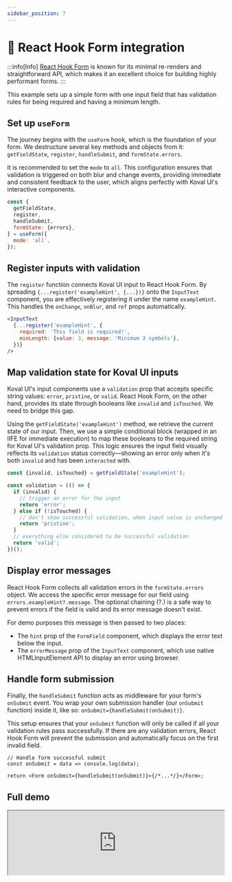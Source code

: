 ```yaml
---
sidebar_position: 7
---
```


# 🧩 React Hook Form integration

:::info[Info]
[React Hook Form](https://react-hook-form.com/) is known for its minimal re-renders and straightforward API, which makes it an excellent choice for building highly performant forms.
:::

This example sets up a simple form with one input field that has validation rules for being required and having a minimum length.

## Set up `useForm`

The journey begins with the `useForm` hook, which is the foundation of your form. We destructure several key methods and objects from it: `getFieldState`, `register`, `handleSubmit`, and `formState.errors`.

It is recommended to set the `mode` to `all`. This configuration ensures that validation is triggered on both blur and change events, providing immediate and consistent feedback to the user, which aligns perfectly with Koval UI's interactive components.

```js
const {
  getFieldState,
  register,
  handleSubmit,
  formState: {errors},
} = useForm({
  mode: 'all',
});
```

## Register inputs with validation

The `register` function connects Koval UI input to React Hook Form. By spreading `{...register('exampleHint', {...})}` onto the `InputText` component, you are effectively registering it under the name `exampleHint`. This handles the `onChange`, `onBlur`, and `ref` props automatically.

```jsx
<InputText
  {...register('exampleHint', {
    required: 'This field is required!',
    minLength: {value: 3, message: 'Minimum 3 symbols'},
  })}
/>
```

## Map validation state for Koval UI inputs

Koval UI's input components use a `validation` prop that accepts specific string values: `error`, `pristine`, or `valid`. React Hook Form, on the other hand, provides its state through booleans like `invalid` and `isTouched`. We need to bridge this gap.

Using the `getFieldState('exampleHint')` method, we retrieve the current state of our input. Then, we use a simple conditional block (wrapped in an IIFE for immediate execution) to map these booleans to the required string for Koval UI's validation prop. This logic ensures the input field visually reflects its `validation` status correctly—showing an error only when it's both `invalid` and has been `interacted` with.

```js
const {invalid, isTouched} = getFieldState('exampleHint');

const validation = (() => {
  if (invalid) {
    // trigger an error for the input
    return 'error';
  } else if (!isTouched) {
    // don't show successful validation, when input value is unchanged
    return 'pristine';
  }
  // everything else considered to be successful validation
  return 'valid';
})();
```

## Display error messages

React Hook Form collects all validation errors in the `formState.errors` object. We access the specific error message for our field using `errors.exampleHint?.message`. The optional chaining (?.) is a safe way to prevent errors if the field is valid and its error message doesn't exist.

For demo purposes this message is then passed to two places:

- The `hint` prop of the `FormField` component, which displays the error text below the input.
- The `errorMessage` prop of the `InputText` component, which use native HTMLInputElement API to display an error using browser.

## Handle form submission

Finally, the `handleSubmit` function acts as middleware for your form's `onSubmit` event. You wrap your own submission handler (our `onSubmit` function) inside it, like so: `onSubmit={handleSubmit(onSubmit)}`.

This setup ensures that your `onSubmit` function will only be called if all your validation rules pass successfully. If there are any validation errors, React Hook Form will prevent the submission and automatically focus on the first invalid field.

```tsx
// Handle form successful submit
const onSubmit = data => console.log(data);

return <Form onSubmit={handleSubmit(onSubmit)}>{/*...*/}</Form>;
```

## Full demo

<iframe
src="https://stackblitz.com/edit/vitejs-vite-quvr7vjl?embed=1&file=src%2FApp.tsx&theme=light"
width="100%"
height={666}
/>
